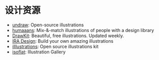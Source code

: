 # 设计资源

- [undraw](https://undraw.co/): Open-source illustrations 
- [humaaans](https://www.humaaans.com/): Mix-&-match illustrations of people with a design library
- [DrawKit](https://www.drawkit.io/): Beautiful, free illustrations. Updated weekly.
- [IRA Design](https://iradesign.io/): Build your own amazing illustrations
- [illlustrations](https://illlustrations.co/): Open source illustrations kit
- [isoflat](https://isoflat.com/): Illustration Gallery
